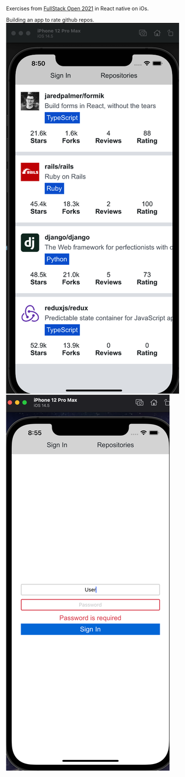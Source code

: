Exercises from [FullStack Open 2021](https://fullstackopen.com/en/part10) in React native on iOs.

Building an app to rate github repos.
![Repo preview](./screenshots/repos.png)
![SignIn Prewview](./screenshots/signIn.png)